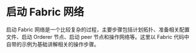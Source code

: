# 启动 Fabric 网络

启动 Fabric 网络是一个比较复杂的过程，主要步骤包括计划拓扑、准备相关配置文件、启动 Orderer 节点、启动 peer 节点和操作网络等。这里以 Fabric 代码中自带的示例为基础讲解相关的操作步骤。